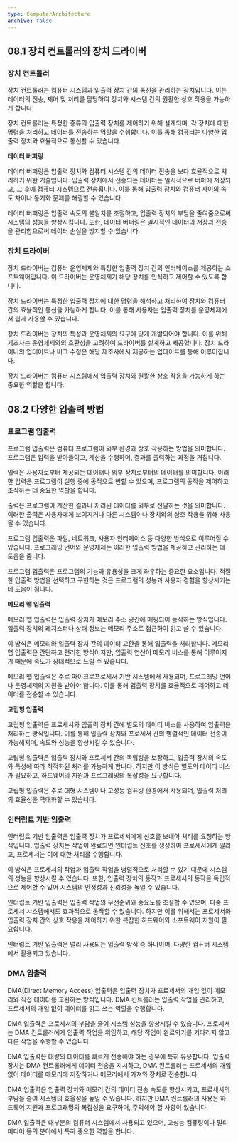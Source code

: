 ```yaml
---
type: ComputerArchitecture
archive: false
---
```

## 08.1 장치 컨트롤러와 장치 드라이버

### 장치 컨트롤러

장치 컨트롤러는 컴퓨터 시스템과 입출력 장치 간의 통신을 관리하는 장치입니다. 이는 데이터의 전송, 제어 및 처리를 담당하여 장치와 시스템 간의 원활한 상호 작용을 가능하게 합니다.

장치 컨트롤러는 특정한 종류의 입출력 장치를 제어하기 위해 설계되며, 각 장치에 대한 명령을 처리하고 데이터를 전송하는 역할을 수행합니다. 이를 통해 컴퓨터는 다양한 입출력 장치와 효율적으로 통신할 수 있습니다.

**데이터 버퍼링**

데이터 버퍼링은 입출력 장치와 컴퓨터 시스템 간의 데이터 전송을 보다 효율적으로 처리하기 위한 기술입니다. 입출력 장치에서 전송되는 데이터는 일시적으로 버퍼에 저장되고, 그 후에 컴퓨터 시스템으로 전송됩니다. 이를 통해 입출력 장치와 컴퓨터 사이의 속도 차이나 동기화 문제를 해결할 수 있습니다.

데이터 버퍼링은 입출력 속도의 불일치를 조절하고, 입출력 장치의 부담을 줄여줌으로써 시스템의 성능을 향상시킵니다. 또한, 데이터 버퍼링은 일시적인 데이터의 저장과 전송을 관리함으로써 데이터 손실을 방지할 수 있습니다.

### 장치 드라이버

장치 드라이버는 컴퓨터 운영체제와 특정한 입출력 장치 간의 인터페이스를 제공하는 소프트웨어입니다. 이 드라이버는 운영체제가 해당 장치를 인식하고 제어할 수 있도록 합니다.

장치 드라이버는 특정한 입출력 장치에 대한 명령을 해석하고 처리하여 장치와 컴퓨터 간의 효율적인 통신을 가능하게 합니다. 이를 통해 사용자는 입출력 장치를 운영체제에서 쉽게 사용할 수 있습니다.

장치 드라이버는 장치의 특성과 운영체제의 요구에 맞게 개발되어야 합니다. 이를 위해 제조사는 운영체제와의 호환성을 고려하여 드라이버를 설계하고 제공합니다. 장치 드라이버의 업데이트나 버그 수정은 해당 제조사에서 제공하는 업데이트를 통해 이루어집니다.

장치 드라이버는 컴퓨터 시스템에서 입출력 장치와 원활한 상호 작용을 가능하게 하는 중요한 역할을 합니다.

## 08.2 다양한 입출력 방법

### 프로그램 입출력

프로그램 입출력은 컴퓨터 프로그램이 외부 환경과 상호 작용하는 방법을 의미합니다. 프로그램은 입력을 받아들이고, 계산을 수행하며, 결과를 출력하는 과정을 거칩니다.

입력은 사용자로부터 제공되는 데이터나 외부 장치로부터의 데이터를 의미합니다. 이러한 입력은 프로그램이 실행 중에 동적으로 변할 수 있으며, 프로그램의 동작을 제어하고 조작하는 데 중요한 역할을 합니다.

출력은 프로그램이 계산한 결과나 처리된 데이터를 외부로 전달하는 것을 의미합니다. 이러한 출력은 사용자에게 보여지거나 다른 시스템이나 장치와의 상호 작용을 위해 사용될 수 있습니다.

프로그램 입출력은 파일, 네트워크, 사용자 인터페이스 등 다양한 방식으로 이루어질 수 있습니다. 프로그래밍 언어와 운영체제는 이러한 입출력 방법을 제공하고 관리하는 데 도움을 줍니다.

프로그램 입출력은 프로그램의 기능과 유용성을 크게 좌우하는 중요한 요소입니다. 적절한 입출력 방법을 선택하고 구현하는 것은 프로그램의 성능과 사용자 경험을 향상시키는 데 도움이 됩니다.

**메모리 맵 입출력**

메모리 맵 입출력은 입출력 장치가 메모리 주소 공간에 매핑되어 동작하는 방식입니다. 입출력 장치의 레지스터나 상태 정보는 메모리 주소로 접근하여 읽고 쓸 수 있습니다.

이 방식은 메모리와 입출력 장치 간의 데이터 교환을 통해 입출력을 처리합니다. 메모리 맵 입출력은 간단하고 편리한 방식이지만, 입출력 연산이 메모리 버스를 통해 이루어지기 때문에 속도가 상대적으로 느릴 수 있습니다.

메모리 맵 입출력은 주로 마이크로프로세서 기반 시스템에서 사용되며, 프로그래밍 언어나 운영체제의 지원을 받아야 합니다. 이를 통해 입출력 장치를 효율적으로 제어하고 데이터를 전송할 수 있습니다.

**고립형 입출력**

고립형 입출력은 프로세서와 입출력 장치 간에 별도의 데이터 버스를 사용하여 입출력을 처리하는 방식입니다. 이를 통해 입출력 장치와 프로세서 간의 병렬적인 데이터 전송이 가능해지며, 속도와 성능을 향상시킬 수 있습니다.

고립형 입출력은 입출력 장치와 프로세서 간의 독립성을 보장하고, 입출력 장치의 속도와 특성에 따라 최적화된 처리를 가능하게 합니다. 하지만 이 방식은 별도의 데이터 버스가 필요하고, 하드웨어의 지원과 프로그래밍의 복잡성을 요구합니다.

고립형 입출력은 주로 대형 시스템이나 고성능 컴퓨팅 환경에서 사용되며, 입출력 처리의 효율성을 극대화할 수 있습니다.

### 인터럽트 기반 입출력

인터럽트 기반 입출력은 입출력 장치가 프로세서에게 신호를 보내어 처리를 요청하는 방식입니다. 입출력 장치는 작업이 완료되면 인터럽트 신호를 생성하여 프로세서에게 알리고, 프로세서는 이에 대한 처리를 수행합니다.

이 방식은 프로세서의 작업과 입출력 작업을 병렬적으로 처리할 수 있기 때문에 시스템의 성능을 향상시킬 수 있습니다. 또한, 입출력 장치의 동작과 프로세서의 동작을 독립적으로 제어할 수 있어 시스템의 안정성과 신뢰성을 높일 수 있습니다.

인터럽트 기반 입출력은 입출력 작업의 우선순위와 중요도를 조절할 수 있으며, 다중 프로세서 시스템에서도 효과적으로 동작할 수 있습니다. 하지만 이를 위해서는 프로세서와 입출력 장치 간의 상호 작용을 제어하기 위한 복잡한 하드웨어와 소프트웨어 지원이 필요합니다.

인터럽트 기반 입출력은 널리 사용되는 입출력 방식 중 하나이며, 다양한 컴퓨터 시스템에서 활용되고 있습니다.

### DMA 입출력

DMA(Direct Memory Access) 입출력은 입출력 장치가 프로세서의 개입 없이 메모리와 직접 데이터를 교환하는 방식입니다. DMA 컨트롤러는 입출력 작업을 관리하고, 프로세서의 개입 없이 데이터를 읽고 쓰는 역할을 수행합니다.

DMA 입출력은 프로세서의 부담을 줄여 시스템 성능을 향상시킬 수 있습니다. 프로세서는 DMA 컨트롤러에게 입출력 작업을 위임하고, 해당 작업이 완료되기를 기다리지 않고 다른 작업을 수행할 수 있습니다.

DMA 입출력은 대량의 데이터를 빠르게 전송해야 하는 경우에 특히 유용합니다. 입출력 장치는 DMA 컨트롤러에게 데이터 전송을 지시하고, DMA 컨트롤러는 프로세서의 개입 없이 데이터를 메모리에 저장하거나 메모리에서 가져와 장치로 전송합니다.

DMA 입출력은 입출력 장치와 메모리 간의 데이터 전송 속도를 향상시키고, 프로세서의 부담을 줄여 시스템의 효율성을 높일 수 있습니다. 하지만 DMA 컨트롤러의 사용은 하드웨어 지원과 프로그래밍의 복잡성을 요구하며, 주의해야 할 사항이 있습니다.

DMA 입출력은 대부분의 컴퓨터 시스템에서 사용되고 있으며, 고성능 컴퓨팅이나 멀티미디어 등의 분야에서 특히 중요한 역할을 합니다.